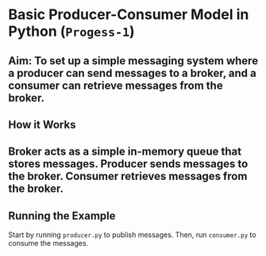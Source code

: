 # Basic Producer-Consumer Model in Python (`Progess-1`)
**Aim:**  To set up a simple messaging system where a producer can send messages to a broker, and a consumer can retrieve messages from the broker.
---
## How it Works
**Broker** acts as a simple in-memory queue that stores messages.
**Producer** sends messages to the broker.
**Consumer** retrieves messages from the broker.
---
## Running the Example
Start by running `producer.py` to publish messages.
Then, run `consumer.py` to consume the messages.
